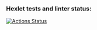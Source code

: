 ### Hexlet tests and linter status:
[![Actions Status](https://github.com/DenisDanilov1/java-project-71/actions/workflows/hexlet-check.yml/badge.svg)](https://github.com/DenisDanilov1/java-project-71/actions)